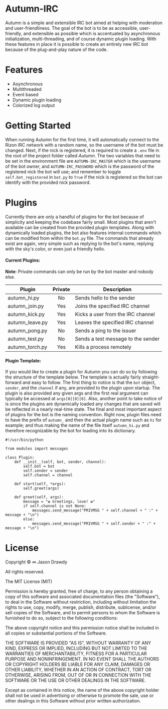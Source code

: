 # Autumn-IRC
Autumn is a simple and extensible IRC bot aimed at helping with moderation and user-friendliness. The goal of the bot is to be as accessible, user-friendly, and extensible as possible which is accentuated by asynchronous initialization, multi-threading, and of course dynamic plugin loading. With these features in place it is possible to create an entirely new IRC bot because of the plug-and-play nature of the code.

# Features
- Asynchronous
- Multithreaded
- Event based
- Dynamic plugin loading
- Colorized log output

# Getting Started
When running Autumn for the first time, it will automatically connect to the Rizon IRC network with a random name, so the username of the bot must be changed. Next, if the nick is registered, it is required to create a `.env` file in the root of the project folder called *Autumn*. The two variables that need to be set in the environment file are `AUTUMN-IRC_MASTER` which is the username of the bot owner, and `AUTUMN-IRC_PASSWORD` which is the password of the registered nick the bot will use; and remember to toggle `self.bot_registered` in `bot.py` to `True` if the nick is registered so the bot can identify with the provided nick password.

# Plugins
Currently there are only a handful of plugins for the bot because of simplicity and keeping the codebase fairly small. Most plugins that aren't available can be created from the provided plugin templates. Along with dynamically loaded plugins, the bot also features internal commands which can be modified from  within the `bot.py` file. The commands that already exist are again, very simple such as replying to the bot's name, replying with the sky's color, or even just a friendly hello.

#### Current Plugins:
**Note**: Private commands can only be run by the bot master and nobody else.

| Plugin          | Private   | Description                        |
|-----------------|:---------:|------------------------------------|
| autumn_hi.py    | No        | Sends hello to the sender          |
| autumn_join.py  | Yes       | Joins the specified IRC channel    |
| autumn_kick.py  | Yes       | Kicks a user from the IRC channel  |
| autumn_leave.py | Yes       | Leaves the specified IRC channel   |
| autumn_pong.py  | No        | Sends a ping to the issuer         |
| autumn_test.py  | No        | Sends a test message to the sender |
| autumn_torch.py | Yes       | Kills a process remotely           |

#### Plugin Template:
If you would like to create a plugin for Autumn you can do so by following the structure of the template below. The template is actually fairly straight-forward and easy to follow. The first thing to notice is that the `bot` object, `sender`, and the `channel` if any, are provided to the plugin upon startup. The plugin is also provided any given args and the first real argument can typically be accessed at `args[0][0][0]`. Also, another point to take notice of is since the plugins are dynamically loaded any changes that are saved will be reflected in a nearly real-time state. The final and most important aspect of plugins for the bot is the naming convention. Right now, plugin files need to have the prefix of `autumn_` and then the actual plugin name such as *`hi`* for example; and thus making the name of the file itself `autumn_hi.py` and therefore recognizable by the bot for loading into its dictionary.
```
#!/usr/bin/python

from modules import messages

class Plugin:
    def __init__(self, bot, sender, channel):
        self.bot = bot
        self.sender = sender
        self.channel = channel

    def start(self, *args):
        self.greet(args)

    def greet(self, args):
        message = "✿ Greetings, love! ✿"
        if self.channel is not None:
            messages.send_message("PRIVMSG " + self.channel + " :" + message + "\n")
        else:
            messages.send_message("PRIVMSG " + self.sender + " :" + message + "\n")
```

# License
Copyright © ∞ Jason Drawdy

All rights reserved.

The MIT License (MIT)

Permission is hereby granted, free of charge, to any person obtaining a copy of this software and associated documentation files (the "Software"), to deal in the Software without restriction, including without limitation the rights to use, copy, modify, merge, publish, distribute, sublicense, and/or sell copies of the Software, and to permit persons to whom the Software is furnished to do so, subject to the following conditions:

The above copyright notice and this permission notice shall be included in all copies or substantial portions of the Software.

THE SOFTWARE IS PROVIDED "AS IS", WITHOUT WARRANTY OF ANY KIND, EXPRESS OR IMPLIED, INCLUDING BUT NOT LIMITED TO THE WARRANTIES OF MERCHANTABILITY, FITNESS FOR A PARTICULAR PURPOSE AND NONINFRINGEMENT. IN NO EVENT SHALL THE AUTHORS OR COPYRIGHT HOLDERS BE LIABLE FOR ANY CLAIM, DAMAGES OR OTHER LIABILITY, WHETHER IN AN ACTION OF CONTRACT, TORT OR OTHERWISE, ARISING FROM, OUT OF OR IN CONNECTION WITH THE SOFTWARE OR THE USE OR OTHER DEALINGS IN THE SOFTWARE.

Except as contained in this notice, the name of the above copyright holder shall not be used in advertising or otherwise to promote the sale, use or other dealings in this Software without prior written authorization.
